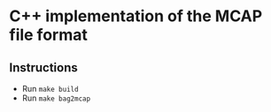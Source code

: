 # C++ implementation of the MCAP file format

## Instructions

- Run `make build`
- Run `make bag2mcap`
